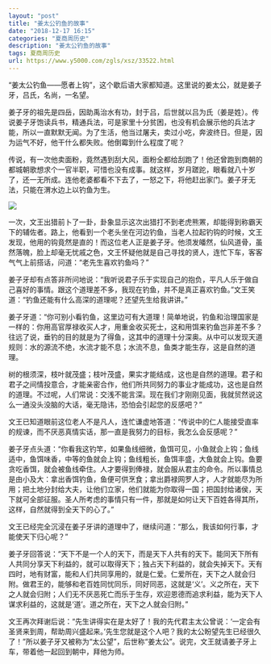 ```yaml
---
layout: "post"
title: "姜太公钓鱼的故事"
date: "2018-12-17 16:15"
categories: "夏商周历史"
description: "姜太公钓鱼的故事"
tags: 夏商周历史
url: https://www.y5000.com/zgls/xsz/33522.html
---
```






“姜太公钓鱼——愿者上钩”，这个歇后语大家都知道。这里说的姜太公，就是姜子牙，吕氏，名尚，一名望。

姜子牙的祖先是四岳，因助禹治水有功，封于吕，后世就以吕为氏（姜是姓）。传说姜子牙饱读兵书，精通兵法，可是家里十分贫困，也没有机会展示他的兵法才能，所以一直默默无闻。为了生活，他当过屠夫，卖过小吃，奔波终日。但是，因为运气不好，他干什么都失败。他倒霉到什么程度了呢？

传说，有一次他卖面粉，竟然遇到刮大风，面粉全都给刮跑了！他还曾跑到商朝的都城朝歌想求个一官半职，可惜也没有成事。就这样，岁月蹉跎，眼看就八十岁了，还一无所成。连他老婆都看不下去了，一怒之下，将他赶出家门。姜子牙无法，只能在渭水边上以钓鱼为生。

![](https://img.y5000.com/uploads/allimg/180921/8-1P921162USL.jpg)

一次，文王出猎前卜了一卦，卦象显示这次出猎打不到老虎熊罴，却能得到称霸天下的辅佐者。路上，他看到一个老头坐在河边钓鱼，当老人拉起钓钩的时候，文王发现，他用的钩竟然是直的！而这位老人正是姜子牙。他须发皤然，仙风道骨，虽然落魄，脸上却毫无忧戚之色，文王怀疑他就是自己寻找的贤人，连忙下车，客客气气上前搭话，问道：“老先生喜欢钓鱼吗？”

姜子牙却有点答非所问地说：“我听说君子乐于实现自己的抱负，平凡人乐于做自己喜好的事情。跟这个道理差不多，我现在钓鱼，并不是真正喜欢钓鱼。”文王笑道：“钓鱼还能有什么高深的道理呢？还望先生给我讲讲。”

姜子牙道：“你可别小看钓鱼，这里边可有大道理！简单地说，钓鱼和治理国家是一样的：你用高官厚禄收买人才，用重金收买死士，这和用饵来钓鱼岂非差不多？往远了说，垂钓的目的就是为了得鱼，这其中的道理十分深奥。从中可以发现天道规则：水的源流不绝，水流才能不息；水流不息，鱼类才能生存，这是自然的道理。

树的根须深，枝叶就茂盛；枝叶茂盛，果实才能结成，这也是自然的道理。君子和君子之间情投意合，才能亲密合作，他们所共同努力的事业才能成功，这也是自然的道理。不过呢，人们常说：交浅不能言深。现在我们才刚刚见面，我就贸然说这么一通没头没脑的大话，毫无隐讳，恐怕会引起您的反感吧？”

文王已知道眼前这位老人不是凡人，连忙谦虚地答道：“传说中的仁人能接受直率的规谏，而不厌恶真情实话，那一直是我努力的目标，我怎么会反感呢？”

姜子牙点头道：“你看我这钓竿，如果鱼线细微，鱼饵可见，小鱼就会上钩；鱼线适中，鱼饵味香，中等的鱼就会上钩；鱼线粗长，鱼饵丰盛，大鱼就会上钩。鱼要贪吃香饵，就会被鱼线牵住。人才要得到俸禄，就会服从君主的命令。所以事情总是由小及大：拿出香饵钓鱼，鱼便可供烹食；拿出爵禄网罗人才，人才就能尽为所用；把土地分封给大夫，让他们立家，他们就能为你取得一国；把国封给诸侯，天下就可全部征服。圣人所考虑的事情只有一件，那就是如何让天下百姓各得其所，这样，自然就得到全天下的心了。”

文王已经完全沉浸在姜子牙讲的道理中了，继续问道：“那么，我该如何行事，才能使天下归心呢？”

姜子牙回答说：“天下不是一个人的天下，而是天下人共有的天下。能同天下所有人共同分享天下利益的，就可以取得天下；独占天下利益的，就会失掉天下。天有四时，地有财富，能和人们共同享用的，就是仁爱。仁爱所在，天下之人就会归附。做君王的，能够和老百姓同忧同乐，同好同恶，这就是‘义’。义之所在，天下之人就会归附；人们无不厌恶死亡而乐于生存，欢迎恩德而追求利益，能为天下人谋求利益的，这就是‘道’。道之所在，天下之人就会归附。”

文王再次拜谢后说：“先生讲得实在是太好了！我的先代君主太公曾说：‘一定会有圣贤来到周，帮助周兴盛起来。’先生您就是这个人吧？我的太公盼望先生已经很久了！”所以姜子牙又被称为“太公望”，后世称“姜太公”。说完，文王就请姜子牙上车，带着他一起回到朝中，拜他为师。
